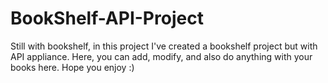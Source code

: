 # BookShelf-API-Project

Still with bookshelf, in this project I've created a bookshelf project but with API appliance. Here, you can add, modify, and also do anything with your books here. Hope you enjoy :)
